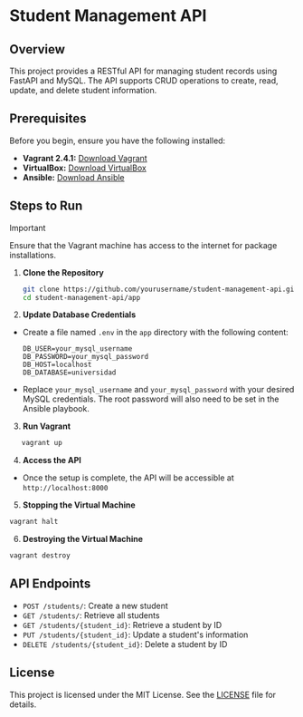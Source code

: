 # Student Management API

## Overview

This project provides a RESTful API for managing student records using FastAPI and MySQL. The API supports CRUD operations to create, read, update, and delete student information.

## Prerequisites

Before you begin, ensure you have the following installed:

- **Vagrant 2.4.1:** [Download Vagrant](https://www.vagrantup.com/)
- **VirtualBox:** [Download VirtualBox](https://www.virtualbox.org/)
- **Ansible:** [Download Ansible](https://www.ansible.com/)

## Steps to Run

> [!IMPORTANT]
> Ensure that the Vagrant machine has access to the internet for package installations.

1. **Clone the Repository**
   ```bash
   git clone https://github.com/yourusername/student-management-api.git
   cd student-management-api/app
   ```
2. **Update Database Credentials**

- Create a file named `.env` in the `app` directory with the following content:
  ```plaintext
  DB_USER=your_mysql_username
  DB_PASSWORD=your_mysql_password
  DB_HOST=localhost
  DB_DATABASE=universidad
  ```
- Replace `your_mysql_username` and `your_mysql_password` with your desired MySQL credentials. The root password will also need to be set in the Ansible playbook.

3. **Run Vagrant**

```bash
   vagrant up
```

4.  **Access the API**

- Once the setup is complete, the API will be accessible at `http://localhost:8000`

5.  **Stopping the Virtual Machine**

```bash
vagrant halt
```

6. **Destroying the Virtual Machine**

```bash
vagrant destroy
```

## API Endpoints

- `POST /students/`: Create a new student
- `GET /students/`: Retrieve all students
- `GET /students/{student_id}`: Retrieve a student by ID
- `PUT /students/{student_id}`: Update a student's information
- `DELETE /students/{student_id}`: Delete a student by ID

## License

This project is licensed under the MIT License. See the [LICENSE](LICENSE) file for details.
